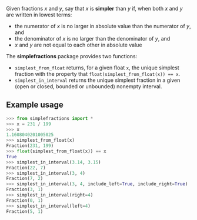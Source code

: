 Given fractions *x* and *y*, say that *x* is **simpler** than *y* if, when both
*x* and *y* are written in lowest terms:

- the numerator of *x* is no larger in absolute value than the numerator of
  *y*, and
- the denominator of *x* is no larger than the denominator of *y*, and
- *x* and *y* are not equal to each other in absolute value

The **simplefractions** package provides two functions:

- `simplest_from_float` returns, for a given float ``x``, the unique simplest
  fraction with the property that ``float(simplest_from_float(x)) == x``.
- `simplest_in_interval` returns the unique simplest fraction in a given
  (open or closed, bounded or unbounded) nonempty interval.

Example usage
-------------

```python
>>> from simplefractions import *
>>> x = 231 / 199
>>> x
1.1608040201005025
>>> simplest_from_float(x)
Fraction(231, 199)
>>> float(simplest_from_float(x)) == x
True
>>> simplest_in_interval(3.14, 3.15)
Fraction(22, 7)
>>> simplest_in_interval(3, 4)
Fraction(7, 2)
>>> simplest_in_interval(3, 4, include_left=True, include_right=True)
Fraction(3, 1)
>>> simplest_in_interval(right=4)
Fraction(0, 1)
>>> simplest_in_interval(left=4)
Fraction(5, 1)
```

